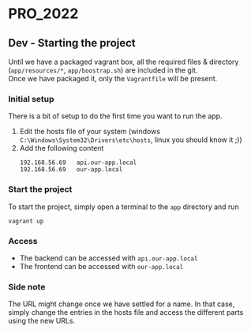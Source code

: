 # PRO_2022

## Dev - Starting the project
Until we have a packaged vagrant box, all the required files & directory (`app/resources/*`, `app/boostrap.sh`) are included in the git.   
Once we have packaged it, only the `Vagrantfile` will be present.

### Initial setup
There is a bit of setup to do the first time you want to run the app.
1. Edit the hosts file of your system (windows `C:\Windows\System32\Drivers\etc\hosts`, linux you should know it ;))
1. Add the following content
   ```
   192.168.56.69   api.our-app.local
   192.168.56.69   our-app.local
   ```

### Start the project
To start the project, simply open a terminal to the `app` directory and run

```shell
vagrant up
```

### Access
- The backend can be accessed with `api.our-app.local`
- The frontend can be accessed with `our-app.local`

### Side note
The URL might change once we have settled for a name. In that case, simply change the entries in the hosts file and access the different parts using the new URLs.